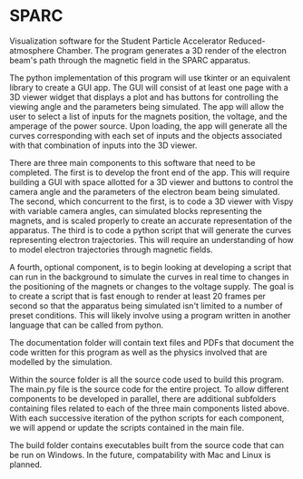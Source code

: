 # SPARC
Visualization software for the Student Particle Accelerator Reduced-atmosphere Chamber. The program generates a 3D render of the electron beam's path through the magnetic field in the SPARC apparatus.

The python implementation of this program will use tkinter or an equivalent library to create a GUI app. The GUI will consist of at least one page with a 3D viewer widget that displays a plot and has buttons for controlling the viewing angle and the parameters being simulated. The app will allow the user to select a list of inputs for the magnets position, the voltage, and the amperage of the power source. Upon loading, the app will generate all the curves corresponding with each set of inputs and the objects associated with that combination of inputs into the 3D viewer. 

There are three main components to this software that need to be completed. The first is to develop the front end of the app. This will require building a GUI with space allotted for a 3D viewer and buttons to control the camera angle and the parameters of the electron beam being simulated. The second, which concurrent to the first, is to code a 3D viewer with Vispy with variable camera angles, can simulated blocks representing the magnets, and is scaled properly to create an accurate representation of the apparatus. The third is to code a python script that will generate the curves representing electron trajectories. This will require an understanding of how to model electron trajectories through magnetic fields. 

A fourth, optional component, is to begin looking at developing a script that can run in the background to simulate the curves in real time to changes in the positioning of the magnets or changes to the voltage supply. The goal is to create a script that is fast enough to render at least 20 frames per second so that the apparatus being simulated isn't limited to a number of preset conditions. This will likely involve using a program written in another language that can be called from python. 

The documentation folder will contain text files and PDFs that document the code written for this program as well as the physics involved that are modelled by the simulation. 

Within the source folder is all the source code used to build this program. The main.py file is the source code for the entire project. To allow different components to be developed in parallel, there are additional subfolders containing files related to each of the three main components listed above. With each successive iteration of the python scripts for each component, we will append or update the scripts contained in the main file. 

The build folder contains executables built from the source code that can be run on Windows. In the future, compatability with Mac and Linux is planned.
